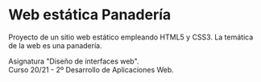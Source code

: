 # Web estática Panadería
Proyecto de un sitio web estático empleando HTML5 y CSS3.
La temática de la web es una panadería.

Asignatura "Diseño de interfaces web".  
Curso 20/21 - 2º Desarrollo de Aplicaciones Web.